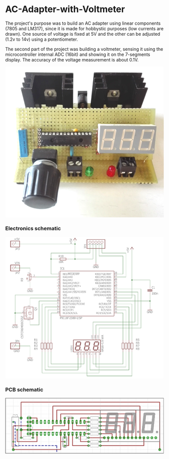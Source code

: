 # AC-Adapter-with-Voltmeter

The project's purpose was to build an AC adapter using linear components (7805 and LM317), since it is made for hobbystic purposes (low currents are drawn). 
One source of voltage is fixed at 5V and the other can be adjusted (1.2v to 14v) using a potentiometer. 

The second part of the project was building a voltmeter, sensing it using the microcontroller internal ADC (16bit) and showing it on the 7-segments display. 
The accuracy of the voltage measurement is about 0.1V.

![](https://github.com/hamzahaddaoui/AC-Adapter-with-Voltmeter/blob/main/Documentation/Picture.png)

### Electronics schematic

![](https://github.com/hamzahaddaoui/AC-Adapter-with-Voltmeter/blob/main/Documentation/schematic.png)

### PCB schematic

![](https://github.com/hamzahaddaoui/AC-Adapter-with-Voltmeter/blob/main/Documentation/pcb.png)
